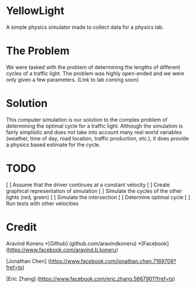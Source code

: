 YellowLight
===========

A simple physics simulator made to collect data for a physics lab. 

The Problem
===========

We were tasked with the problem of determining the lengths of different cycles of a traffic light. The problem was highly open-ended and we were only given a few parameters. (Link to lab coming soon)

Solution
========

This computer simulation is our solution to the complex problem of determining the optimal cycle for a traffic light. Although the simulation is fairly simplistic and does not take into account many real world variables (weather, time of day, road location, traffic production, etc.), it does provide a physics based estimate for the cycle. 

TODO
====

[ ] Assume that the driver continues at a constant velocity 
[ ] Create graphical representation of simulation 
[ ] Simulate the cycles of the other lights (red, green)
[ ] Simulate the intersection 
[ ] Determine optimal cycle 
[ ] Run tests with other velocities

Credit
======

Aravind Koneru
*[Github] (github.com/aravindkoneru)
*[Facebook] (https://www.facebook.com/aravind.b.koneru)

[Jonathan Chen] (https://www.facebook.com/jonathan.chen.7169709?fref=ts)

[Eric Zhang] (https://www.facebook.com/eric.zhang.5667901?fref=ts)

